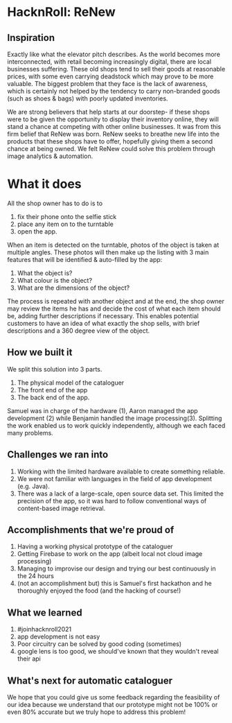 # HacknRoll: ReNew

## Inspiration
Exactly like what the elevator pitch describes. As the world becomes more interconnected, with retail becoming increasingly digital, there are local businesses suffering. These old shops tend to sell their goods at reasonable prices, with some even carrying deadstock which may prove to be more valuable. The biggest problem that they face is the lack of awareness, which is certainly not helped by the tendency to carry non-branded goods (such as shoes & bags) with poorly updated inventories.

We are strong believers that help starts at our doorstep- if these shops were to be given the opportunity to display their inventory online, they will stand a chance at competing with other online businesses. It was from this firm belief that ReNew was born. ReNew seeks to breathe new life into the products that these shops have to offer, hopefully giving them a second chance at being owned. We felt ReNew could solve this problem through image analytics & automation.

# What it does
All the shop owner has to do is to 
1. fix their phone onto the selfie stick 
2. place any item on to the turntable 
3. open the app.

When an item is detected on the turntable, photos of the object is taken at multiple angles. These photos will then make up the listing with 3 main features that will be identified & auto-filled by the app: 
1. What the object is?
2. What colour is the object?
3. What are the dimensions of the object?
 
The process is repeated with another object and at the end, the shop owner may review the items he has and decide the cost of what each item should be, adding further descriptions if necessary. This enables potential customers to have an idea of what exactly the shop sells, with brief descriptions and a 360 degree view of the object.

## How we built it
We split this solution into 3 parts. 
1. The physical model of the cataloguer 
2. The front end of the app
3. The back end of the app. 

Samuel was in charge of the hardware (1), Aaron managed the app development (2) while Benjamin handled the image processing(3). Splitting the work enabled us to work quickly independently, although we each faced many problems.

## Challenges we ran into
1. Working with the limited hardware available to create something reliable.
2. We were not familiar with languages in the field of app development (e.g. Java).
3. There was a lack of a large-scale, open source data set. This limited the precision of the app, so it was hard to follow conventional ways of content-based image retrieval. 

## Accomplishments that we're proud of
1. Having a working physical prototype of the cataloguer
2. Getting Firebase to work on the app (albeit local not cloud image processing)
3. Managing to improvise our design and trying our best continuously in the 24 hours
4. (not an accomplishment but) this is Samuel's first hackathon and he thoroughly enjoyed the food (and the hacking of course!)
 
## What we learned
1. #joinhacknroll2021
2. app development is not easy
3. Poor circuitry can be solved by good coding (sometimes)
4. google lens is too good, we should've known that they wouldn't reveal their api 

## What's next for automatic cataloguer
We hope that you could give us some feedback regarding the feasibility of our idea because we understand that our prototype might not be 100% or even 80% accurate but we truly hope to address this problem!
